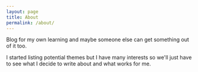 ```yaml
---
layout: page
title: About
permalink: /about/
---
```


Blog for my own learning and maybe someone else can get something out of it too. 

I started listing potential themes but I have many interests so we'll just have to see what I decide to write about and what works for me.
